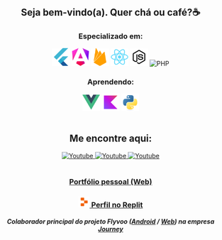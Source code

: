 <h2 align="center"> Seja bem-vindo(a). Quer chá ou café?☕</h3>

<div align="center">
  <img align="left" src="https://github-readme-stats.vercel.app/api/top-langs/?username=oculosdanilo&layout=compact&bg_color=63459b&title_color=E9E7EF&text_color=E9E7EF&hide_border=true&locale=pt-br" width="400px"  alt=""/>
  <div>
    <div>
      <h3>Especializado em:</h3>
      <img alt="Flutter" height="40" width="40" src="https://raw.githubusercontent.com/devicons/devicon/master/icons/flutter/flutter-original.svg" />
      <img alt="Angular" height="40" width="40" src="https://raw.githubusercontent.com/devicons/devicon/master/icons/angular/angular-original.svg" />
      <img alt="Firebase" height="40" width="40" src="https://raw.githubusercontent.com/devicons/devicon/master/icons/firebase/firebase-plain.svg">
      <img alt="React" height="40" width="40" src="https://raw.githubusercontent.com/devicons/devicon/master/icons/react/react-original.svg" />
      <img alt="Node.js" height="40" width="40" src="https://raw.githubusercontent.com/vorillaz/devicons/master/!SVG/nodejs_small.svg" />
      <img alt="PHP" height="40" width="40" src="https://cdn.jsdelivr.net/gh/devicons/devicon/icons/php/php-original.svg" />
    </div>
    <div>
      <h3>Aprendendo:</h3>
      <img alt="Vue" height="40" width="40" src="https://github.com/devicons/devicon/raw/master/icons/vuejs/vuejs-original.svg" />
      <img alt="Kotlin" height="40" width="40" src="https://github.com/devicons/devicon/raw/master/icons/kotlin/kotlin-original.svg" />
      <img alt="Python" height="40" width="40" src="https://github.com/devicons/devicon/raw/master/icons/python/python-original.svg" />
    </div>
  </div>
</div>

<br />

<h2 align="center">Me encontre aqui:</h2>
<div align="center">
  <a href="https://www.youtube.com/@odanilodanilo">
    <img height="40" width="40" alt="Youtube" src="https://cdn-icons-png.flaticon.com/512/1384/1384060.png"/>
  </a>
  <a href="https://twitter.com/oDanilo05">
    <img height="40" width="40" alt="Youtube" src="https://freelogopng.com/images/all_img/1690643591twitter-x-logo-png.png"/>
  </a>
  <a href="https://www.linkedin.com/in/danilo-lima-99bb57304">
    <img height="40" width="40" alt="Youtube" src="https://upload.wikimedia.org/wikipedia/commons/8/81/LinkedIn_icon.svg"/>
  </a>
</div>

<br />

<div align="center">
  <div>
    <h3><a href="https://etec199-danilolima.xp3.biz/" target="_blank">Portfólio pessoal (Web)</a></h3>
    <h3><a href="https://replit.com/@oculosdanilo" target="_blank"><img alt="Replit" src="./replit.png" width="25">&nbsp;Perfil no Replit</a></h3>
    <h5>Colaborador principal do projeto Flyvoo (<a href="https://github.com/journey-etecct/flyvoo-app">Android</a> / <a href="https://github.com/journey-etecct/flyvoo-web">Web</a>) na empresa <a href="https://github.com/journey-etecct">Journey</a></h5>
  </div>
</div>

<!--
**oculosdanilo/oculosdanilo** is a ✨ _special_ ✨ repository because its `README.md` (this file) appears on your GitHub profile.

Here are some ideas to get you started:

- 🔭 I’m currently working on ...
- 🌱 I’m currently learning ...
- 👯 I’m looking to collaborate on ...
- 🤔 I’m looking for help with ...
- 💬 Ask me about ...
- 📫 How to reach me: ...
- 😄 Pronouns: ...
- ⚡ Fun fact: ...
-->
